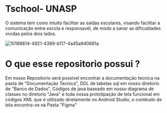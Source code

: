 # Tschool- UNASP

O sistema tem como intuíto facilitar as saídas escolares, visando facilitar a comunicação entre escola e responsavél, de modo a sanar as dificuldades vividas pelos dois lados.

![10188814-4921-4389-b117-4a45a940681a](https://user-images.githubusercontent.com/34111297/70008042-32616780-1551-11ea-8665-d0d07f5e03fa.jpg)

# O que esse repositorio possui ?

Em nosso Repositorio será possível encontrar a documentação tecnica na pasta de "Documentação Tecnica", DDL de tabelas sql em nosso diretorio de "Banco de Dados", Códigos de java baseado em nosso diagrama de classes no diretorio "Java" e toda nossa prototipação de tela funcional em códigos XML que é utilizado diretamente no Android Studio, o contéudo de tela encontra-se na Pasta "Figma"
